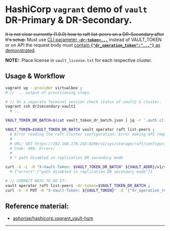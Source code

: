 # HashiCorp `vagrant` demo of **`vault`** DR-Primary & DR-Secondary.

~~It is not clear currently (1.9.0) how to raft list-peers on a DR-Secondary after it's setup.~~
Must use [CLI parameter **`-dr-token=...`**](https://www.vaultproject.io/docs/commands/operator/generate-root#dr-token) instead of VAULT_TOKEN or on API the request body must [contain **`{"dr_operation_token":"..."}`** as demonstrated](https://www.vaultproject.io/api-docs/system/storage/raft#remove-a-node-from-raft-cluster).

**NOTE:**: Place license in `vault_license.txt` for each respective cluster.


## Usage & Workflow

```bash
vagrant up --provider virtualbox ;
# // ... output of provisioning steps.

# // On a separate Terminal session check status of vault2 & cluster.
vagrant ssh dr2secondary-vault1
  # ...

VAULT_TOKEN_DR_BATCH=$(cat vault_token_dr_batch.json | jq -r '.auth.client_token') ;

VAULT_TOKEN=$VAULT_TOKEN_DR_BATCH vault operator raft list-peers ;
  # Error reading the raft cluster configuration: Error making API request.
  # 
  # URL: GET https://192.168.178.243:8200/v1/sys/storage/raft/configuration
  # Code: 400. Errors:
  # 
  # * path disabled in replication DR secondary mode

curl -k -L -H "X-Vault-Token: $VAULT_TOKEN_DR_BATCH" ${VAULT_ADDR}/v1/sys/storage/raft/configuration ;
  # {"errors":["path disabled in replication DR secondary mode"]}

# // CORRECT WAYS TO DO IT:
vault operator raft list-peers -dr-token=$VAULT_TOKEN_DR_BATCH ;
curl -k -X PUT -H "X-Vault-Token: ${VAULT_TOKEN}" -d '{"dr_operation_token":"'$VAULT_TOKEN_DR_BATCH'"}' ${VAULT_ADDR}/v1/sys/storage/raft/configuration ;
```

## Reference material:

 - [aphorise/hashicorp.vagrant_vault-hsm](https://github.com/aphorise/hashicorp.vagrant_vault-hsm)

------
